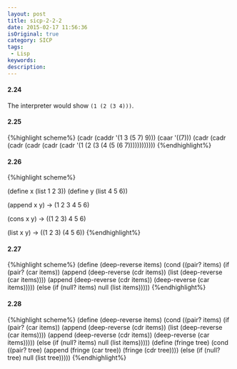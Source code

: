 ```yaml
---
layout: post
title: sicp-2-2-2
date: 2015-02-17 11:56:36
isOriginal: true
category: SICP
tags:
 - Lisp
keywords: 
description: 
---
```


#### 2.24

The interpreter would show `(1 (2 (3 4)))`.

#### 2.25

{%highlight scheme%}
(cadr (caddr '(1 3 (5 7) 9)))
(caar '((7)))
(cadr (cadr (cadr (cadr (cadr (cadr '(1 (2 (3 (4 (5 (6 7))))))))))))
{%endhighlight%}

#### 2.26

{%highlight scheme%}

(define x (list 1 2 3))
(define y (list 4 5 6))

(append x y)
->
(1 2 3 4 5 6)

(cons x y)
->
((1 2 3) 4 5 6)

(list x y)
->
((1 2 3) (4 5 6))
{%endhighlight%}

#### 2.27

{%highlight scheme%}
(define (deep-reverse items)
  (cond ((pair? items)
         (if (pair? (car items))
           (append
             (deep-reverse (cdr items))
             (list (deep-reverse (car items))))
           (append (deep-reverse (cdr items))
                   (deep-reverse (car items)))))
        (else
          (if (null? items)
            null
            (list items)))))
{%endhighlight%}

#### 2.28

{%highlight scheme%}
(define (deep-reverse items)
  (cond ((pair? items)
         (if (pair? (car items))
           (append
             (deep-reverse (cdr items))
             (list (deep-reverse (car items))))
           (append (deep-reverse (cdr items))
                   (deep-reverse (car items)))))
        (else
          (if (null? items)
            null
            (list items)))))
(define (fringe tree)
  (cond ((pair? tree)
         (append (fringe (car tree))
                 (fringe (cdr tree))))
        (else
          (if (null? tree)
            null
            (list tree)))))
{%endhighlight%}


